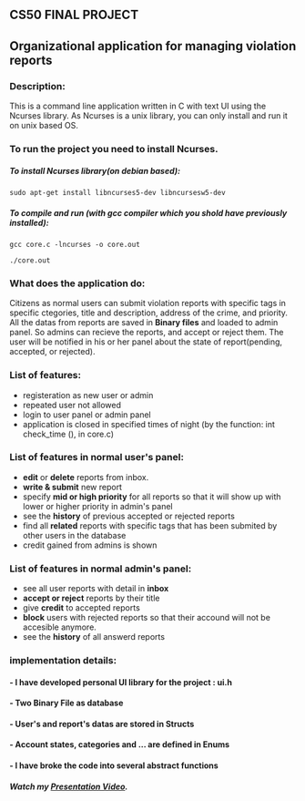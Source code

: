## CS50 FINAL PROJECT
## Organizational application for managing violation reports

### Description:
This is a command line application written in C with text UI using the Ncurses library.
As Ncurses is a unix library, you can only install and run it on unix based OS.

### To run the project you need to install Ncurses.
##### To install Ncurses library(on debian based):
```shell
sudo apt-get install libncurses5-dev libncursesw5-dev
```
##### To compile and run (with gcc compiler which you shold have previously installed):
```shell
gcc core.c -lncurses -o core.out
```
```shell
./core.out
```
### What does the application do:
  Citizens as normal users can submit violation reports with specific tags in specific ctegories, title and description, address of the crime, and priority. All the datas from reports are saved in **Binary files** and loaded to admin panel. So admins can recieve the reports, and accept or reject them. The user will be notified in his or her panel about the state of report(pending, accepted, or rejected). 

### List of features:
- registeration as new user or admin
- repeated user not allowed
- login to user panel or admin panel
- application is closed in specified times of night (by the function: int check_time (), in core.c)

### List of features in normal user's panel:
- **edit** or **delete** reports from inbox.
- **write & submit** new report
- specify **mid or high priority** for all reports so that it will show up with lower or higher priority in admin's panel 
- see the **history** of previous accepted or rejected reports
- find all **related** reports with specific tags that has been submited by other users in the database
- credit gained from admins is shown 

### List of features in normal admin's panel:
- see all user reports with detail in **inbox**
- **accept or reject** reports by their title
- give **credit** to accepted reports
- **block** users with rejected reports so that their accound will not be accesible anymore.
- see the **history** of all answerd reports

### implementation details:
#### - I have developed personal UI library for the project : ui.h
#### - Two Binary File as database
#### - User's and report's datas are stored in Structs
#### - Account states, categories and ... are defined in Enums
#### - I have broke the code into several abstract functions
##### Watch my [Presentation Video](https://youtu.be/X8MXnmaEceY).
